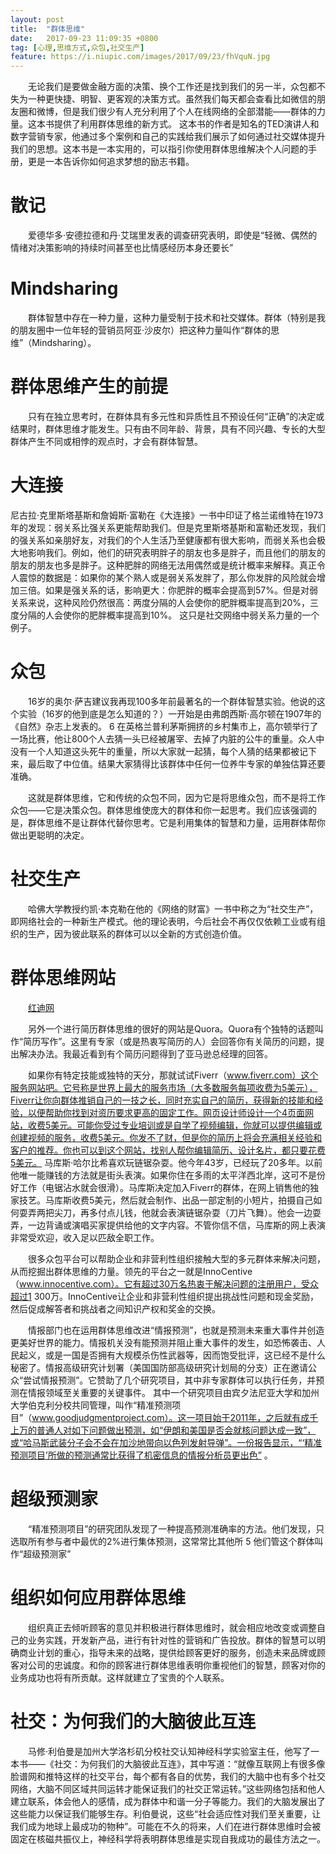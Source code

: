 ```yaml
---
layout: post
title:  "群体思维"
date:   2017-09-23 11:09:35 +0800
tag: [心理,思维方式,众包,社交生产]
feature: https://i.niupic.com/images/2017/09/23/fhVquN.jpg
---
```


　　无论我们是要做金融方面的决策、换个工作还是找到我们的另一半，众包都不失为一种更快捷、明智、更客观的决策方式。虽然我们每天都会查看比如微信的朋友圈和微博，但是我们很少有人充分利用了个人在线网络的全部潜能——群体的力量。这本书提供了利用群体思维的新方式。 这本书的作者是知名的TED演讲人和数字营销专家，他通过多个案例和自己的实践给我们展示了如何通过社交媒体提升我们的思想。这本书是一本实用的，可以指引你使用群体思维解决个人问题的手册，更是一本告诉你如何追求梦想的励志书籍。


# 散记

　　爱德华多·安德拉德和丹·艾瑞里发表的调查研究表明，即使是“轻微、偶然的情绪对决策影响的持续时间甚至也比情感经历本身还要长”

# Mindsharing

　　群体智慧中存在一种力量，这种力量受制于技术和社交媒体。群体（特别是我的朋友圈中一位年轻的营销员阿亚·沙皮尔）把这种力量叫作“群体的思维”（Mindsharing）。

# 群体思维产生的前提

　　只有在独立思考时，在群体具有多元性和异质性且不预设任何“正确”的决定或结果时，群体思维才能发生。只有由不同年龄、背景，具有不同兴趣、专长的大型群体产生不同或相悖的观点时，才会有群体智慧。

# 大连接

  尼古拉·克里斯塔基斯和詹姆斯·富勒在《大连接》一书中印证了格兰诺维特在1973年的发现：弱关系比强关系更能帮助我们。但是克里斯塔基斯和富勒还发现，我们的强关系如亲朋好友，对我们的个人生活乃至健康都有很大影响，而弱关系也会极大地影响我们。例如，他们的研究表明胖子的朋友也多是胖子，而且他们的朋友的朋友的朋友也多是胖子。这种肥胖的网络无法用偶然或是统计概率来解释。真正令人震惊的数据是：如果你的某个熟人或是弱关系发胖了，那么你发胖的风险就会增加三倍。如果是强关系的话，影响更大：你肥胖的概率会提高到57%。但是对弱关系来说，这种风险仍然很高：两度分隔的人会使你的肥胖概率提高到20%，三度分隔的人会使你的肥胖概率提高到10%。 这只是社交网络中弱关系力量的一个例子。

# 众包

　　16岁的奥尔·萨吉建议我再现100多年前最著名的一个群体智慧实验。他说的这个实验（16岁的他到底是怎么知道的？）一开始是由弗朗西斯·高尔顿在1907年的《自然》杂志上发表的。 6 在英格兰普利茅斯拥挤的乡村集市上，高尔顿举行了一场比赛，他让800个人去猜一头已经被屠宰、去掉了内脏的公牛的重量。众人中没有一个人知道这头死牛的重量，所以大家就一起猜，每个人猜的结果都被记下来，最后取了中位值。结果大家猜得比该群体中任何一位养牛专家的单独估算还要准确。

　　这就是群体思维，它和传统的众包不同，因为它是将思维众包，而不是将工作众包——它是决策众包。群体思维使庞大的群体和你一起思考。我们应该强调的是，群体思维不是让群体代替你思考。它是利用集体的智慧和力量，运用群体帮你做出更聪明的决定。

# 社交生产

　　哈佛大学教授约凯·本克勒在他的《网络的财富》一书中称之为“社交生产”，即网络社会的一种新生产模式。他的理论表明，今后社会不再仅仅依赖工业或有组织的生产，因为彼此联系的群体可以以全新的方式创造价值。

# 群体思维网站

　　[红迪网](www.reddit.com/r/resumes)

　　另外一个进行简历群体思维的很好的网站是Quora。Quora有个独特的话题叫作“简历写作”。这里有专家（或是热衷写简历的人）会回答你有关简历的问题，提出解决办法。我最近看到有个简历问题得到了亚马逊总经理的回答。

　　如果你有特定技能或独特的天分，那就试试Fiverr（www.fiverr.com）这个服务网站吧。它号称是世界上最大的服务市场（大多数服务每项收费为5美元），Fiverr让你向群体推销自己的一技之长，同时充实自己的简历，获得新的技能和经验，以便帮助你找到对资历要求更高的固定工作。网页设计师设计一个4页面网站，收费5美元。可能你受过专业培训或是自学了视频编辑，你就可以提供编辑或创建视频的服务，收费5美元。你发不了财，但是你的简历上将会充满相关经验和客户的推荐。你也可以到这个网站，找别人帮你编辑简历、设计名片，都只要花费5美元。 马库斯·哈尔比希喜欢玩链锯杂耍。他今年43岁，已经玩了20多年。以前他唯一能赚钱的方法就是街头表演。如果你住在多雨的太平洋西北岸，这可不是份好工作（电锯沾水就会很滑）。马库斯决定加入Fiverr的群体，在网上销售他的独家技艺。马库斯收费5美元，然后就会制作、出品一部定制的小短片，拍摄自己如何耍弄两把尖刀，再多付点儿钱，他就会表演链锯杂耍（刀片飞舞）。他会一边耍弄，一边背诵或演唱买家提供给他的文字内容。不管你信不信，马库斯的网上表演非常受欢迎，收入足以匹敌全职工作。

　　很多众包平台可以帮助企业和非营利性组织接触大型的多元群体来解决问题，从而挖掘出群体思维的力量。领先的平台之一就是InnoCentive（www.innocentive.com）。它有超过30万名热衷于解决问题的注册用户，受众超过1 300万。InnoCentive让企业和非营利性组织提出挑战性问题和现金奖励，然后促成解答者和挑战者之间知识产权和奖金的交换。

　　情报部门也在运用群体思维改进“情报预测”，也就是预测未来重大事件并创造更美好世界的能力。情报机关没有能预测并阻止重大事件的发生，如恐怖袭击、人民起义，或是一国是否拥有大规模杀伤性武器等，因而饱受批评，这已经不是什么秘密了。情报高级研究计划署（美国国防部高级研究计划局的分支）正在邀请公众“尝试情报预测”。它赞助了几个研究项目，其中非专家群体可以执行任务，并预测在情报领域至关重要的关键事件。 其中一个研究项目由宾夕法尼亚大学和加州大学伯克利分校共同管理，叫作“精准预测项目”（www.goodjudgmentproject.com）。这一项目始于2011年，之后就有成千上万的普通人对如下问题做出预测，如“伊朗和美国是否会就核问题达成一致”，或“哈马斯武装分子会不会在加沙地带向以色列发射导弹”。一份报告显示，“‘精准预测项目’所做的预测通常比获得了机密信息的情报分析员更出色” 。

# 超级预测家

　　“精准预测项目”的研究团队发现了一种提高预测准确率的方法。他们发现，只选取所有参与者中最优的2%进行集体预测，这常常比其他所 5 他们管这个群体叫作“超级预测家”

# 组织如何应用群体思维

　　组织真正去倾听顾客的意见并积极进行群体思维时，就会相应地改变或调整自己的业务实践，开发新产品，进行有针对性的营销和广告投放。群体的智慧可以明确商业计划的重心，指导未来的战略，提供给顾客更好的服务，创造未来品牌或顾客对公司的忠诚度。和你的顾客进行群体思维表明你重视他们的智慧，顾客对你的业务成功也将有所贡献。这样就建立了宝贵的个人联系。

# 社交：为何我们的大脑彼此互连

　　马修·利伯曼是加州大学洛杉矶分校社交认知神经科学实验室主任，他写了一本书——《社交：为何我们的大脑彼此互连》，其中写道：“就像互联网上有很多像脸谱网和推特这样的社交平台，每个都有各自的优势，我们的大脑中也有多个社交网络，大脑不同区域共同运转才能保证我们的社交正常运转。”这些网络包括和他人建立联系，体会他人的感情，成为群体中和谐一分子等能力。我们的大脑发展出了这些能力以保证我们能够生存。利伯曼说，这些“社会适应性对我们至关重要，让我们成为地球上最成功的物种”。可能在不久的将来，人们在进行群体思维时会被固定在核磁共振仪上，神经科学将表明群体思维是实现自我成功的最佳方法之一。
